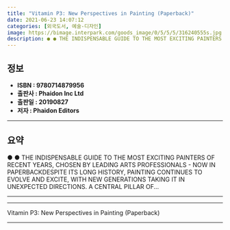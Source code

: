 ```yaml
---
title: "Vitamin P3: New Perspectives in Painting (Paperback)"
date: 2021-06-23 14:07:12
categories: [외국도서, 예술-디자인]
image: https://bimage.interpark.com/goods_image/0/5/5/5/316240555s.jpg
description: ● ● THE INDISPENSABLE GUIDE TO THE MOST EXCITING PAINTERS OF RECENT YEARS, CHOSEN BY LEADING ARTS PROFESSIONALS - NOW IN PAPERBACKDESPITE ITS LONG HISTORY, PA
---
```


## **정보**

- **ISBN : 9780714879956**
- **출판사 : Phaidon Inc Ltd**
- **출판일 : 20190827**
- **저자 : Phaidon Editors**

------



## **요약**

●  ●  THE INDISPENSABLE GUIDE TO THE MOST EXCITING PAINTERS OF RECENT YEARS, CHOSEN BY LEADING ARTS PROFESSIONALS - NOW IN PAPERBACKDESPITE ITS LONG HISTORY, PAINTING CONTINUES TO EVOLVE AND EXCITE, WITH NEW GENERATIONS TAKING IT IN UNEXPECTED DIRECTIONS. A CENTRAL PILLAR OF... 

------



------


Vitamin P3: New Perspectives in Painting (Paperback) 

------


